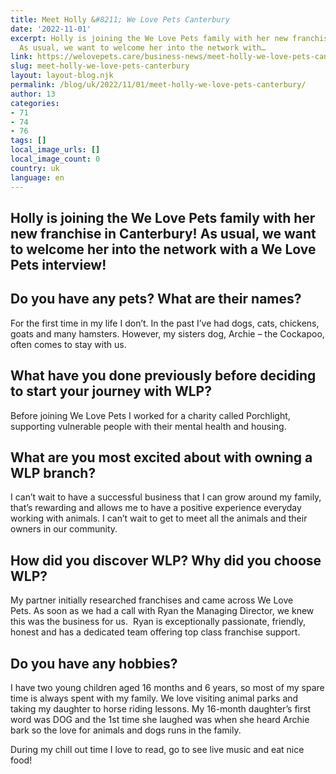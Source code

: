 ```yaml
---
title: Meet Holly &#8211; We Love Pets Canterbury
date: '2022-11-01'
excerpt: Holly is joining the We Love Pets family with her new franchise in Canterbury!
  As usual, we want to welcome her into the network with…
link: https://welovepets.care/business-news/meet-holly-we-love-pets-canterbury/
slug: meet-holly-we-love-pets-canterbury
layout: layout-blog.njk
permalink: /blog/uk/2022/11/01/meet-holly-we-love-pets-canterbury/
author: 13
categories:
- 71
- 74
- 76
tags: []
local_image_urls: []
local_image_count: 0
country: uk
language: en
---
```


## **Holly is joining the We Love Pets family with her new franchise in Canterbury! As usual, we want to welcome her into the network with a We Love Pets interview!**

## **Do you have any pets? What are their names?**

For the first time in my life I don’t. In the past I’ve had dogs, cats, chickens, goats and many hamsters. However, my sisters dog, Archie – the Cockapoo, often comes to stay with us.

## **What have you done previously before deciding to start your journey with WLP?**

Before joining We Love Pets I worked for a charity called Porchlight, supporting vulnerable people with their mental health and housing.

## **What are you most excited about with owning a WLP branch?**

I can’t wait to have a successful business that I can grow around my family, that’s rewarding and allows me to have a positive experience everyday working with animals. I can’t wait to get to meet all the animals and their owners in our community.

## **How did you discover WLP? Why did you choose WLP?**

My partner initially researched franchises and came across We Love Pets. As soon as we had a call with Ryan the Managing Director, we knew this was the business for us.  Ryan is exceptionally passionate, friendly, honest and has a dedicated team offering top class franchise support.

## **Do you have any hobbies?**

I have two young children aged 16 months and 6 years, so most of my spare time is always spent with my family. We love visiting animal parks and taking my daughter to horse riding lessons. My 16-month daughter’s first word was DOG and the 1st time she laughed was when she heard Archie bark so the love for animals and dogs runs in the family.

During my chill out time I love to read, go to see live music and eat nice food!